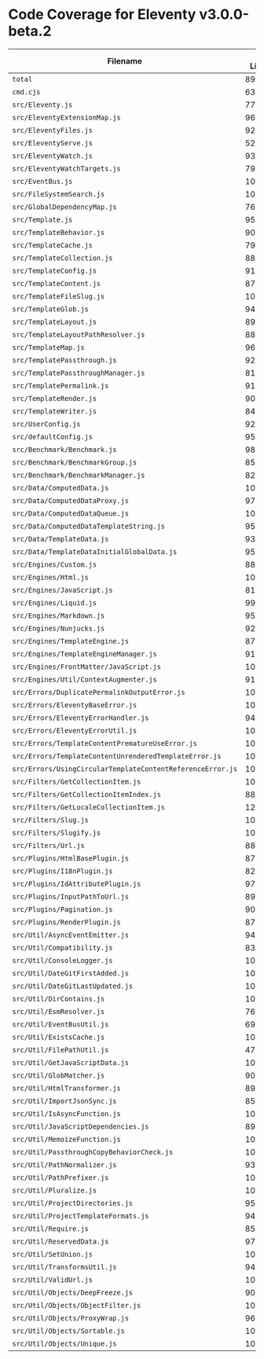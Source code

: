 # Code Coverage for Eleventy v3.0.0-beta.2

| Filename                                                   | % Lines | % Statements | % Functions | % Branches |
| ---------------------------------------------------------- | ------- | ------------ | ----------- | ---------- |
| `total`                                                    | 89%     | 89%          | 88.35%      | 89.34%     |
| `cmd.cjs`                                                  | 63.03%  | 63.03%       | 0%          | 52.94%     |
| `src/Eleventy.js`                                          | 77.35%  | 77.35%       | 71.66%      | 86.89%     |
| `src/EleventyExtensionMap.js`                              | 96.47%  | 96.47%       | 91.66%      | 95.29%     |
| `src/EleventyFiles.js`                                     | 92.64%  | 92.64%       | 91.48%      | 91.34%     |
| `src/EleventyServe.js`                                     | 52.13%  | 52.13%       | 59.09%      | 56.66%     |
| `src/EleventyWatch.js`                                     | 93.12%  | 93.12%       | 94.44%      | 91.42%     |
| `src/EleventyWatchTargets.js`                              | 79.26%  | 79.26%       | 80%         | 100%       |
| `src/EventBus.js`                                          | 100%    | 100%         | 100%        | 100%       |
| `src/FileSystemSearch.js`                                  | 100%    | 100%         | 100%        | 100%       |
| `src/GlobalDependencyMap.js`                               | 76.41%  | 76.41%       | 76.47%      | 92.85%     |
| `src/Template.js`                                          | 95.28%  | 95.28%       | 93.33%      | 92.98%     |
| `src/TemplateBehavior.js`                                  | 90.58%  | 90.58%       | 100%        | 84.21%     |
| `src/TemplateCache.js`                                     | 79.8%   | 79.8%        | 87.5%       | 73.68%     |
| `src/TemplateCollection.js`                                | 88.88%  | 88.88%       | 87.5%       | 85.71%     |
| `src/TemplateConfig.js`                                    | 91.47%  | 91.47%       | 81.25%      | 92.59%     |
| `src/TemplateContent.js`                                   | 87.64%  | 87.64%       | 91.11%      | 85.88%     |
| `src/TemplateFileSlug.js`                                  | 100%    | 100%         | 100%        | 100%       |
| `src/TemplateGlob.js`                                      | 94.28%  | 94.28%       | 100%        | 91.66%     |
| `src/TemplateLayout.js`                                    | 89.66%  | 89.66%       | 83.33%      | 85.29%     |
| `src/TemplateLayoutPathResolver.js`                        | 88.97%  | 88.97%       | 75%         | 90.9%      |
| `src/TemplateMap.js`                                       | 96.34%  | 96.34%       | 95.55%      | 93.3%      |
| `src/TemplatePassthrough.js`                               | 92.62%  | 92.62%       | 100%        | 92.42%     |
| `src/TemplatePassthroughManager.js`                        | 81.99%  | 81.99%       | 91.3%       | 78.12%     |
| `src/TemplatePermalink.js`                                 | 91.53%  | 91.53%       | 91.66%      | 94.28%     |
| `src/TemplateRender.js`                                    | 90.13%  | 90.13%       | 100%        | 91.08%     |
| `src/TemplateWriter.js`                                    | 84.66%  | 84.66%       | 80%         | 77.77%     |
| `src/UserConfig.js`                                        | 92.13%  | 92.13%       | 79.81%      | 88.64%     |
| `src/defaultConfig.js`                                     | 95.83%  | 95.83%       | 100%        | 62.5%      |
| `src/Benchmark/Benchmark.js`                               | 98.18%  | 98.18%       | 100%        | 92.3%      |
| `src/Benchmark/BenchmarkGroup.js`                          | 85.18%  | 85.18%       | 63.63%      | 94.11%     |
| `src/Benchmark/BenchmarkManager.js`                        | 82.19%  | 82.19%       | 66.66%      | 85.71%     |
| `src/Data/ComputedData.js`                                 | 100%    | 100%         | 100%        | 100%       |
| `src/Data/ComputedDataProxy.js`                            | 97.7%   | 97.7%        | 100%        | 94.44%     |
| `src/Data/ComputedDataQueue.js`                            | 100%    | 100%         | 100%        | 100%       |
| `src/Data/ComputedDataTemplateString.js`                   | 95.71%  | 95.71%       | 100%        | 85.71%     |
| `src/Data/TemplateData.js`                                 | 93.48%  | 93.48%       | 94%         | 89.88%     |
| `src/Data/TemplateDataInitialGlobalData.js`                | 95%     | 95%          | 100%        | 83.33%     |
| `src/Engines/Custom.js`                                    | 88.46%  | 88.46%       | 100%        | 85.86%     |
| `src/Engines/Html.js`                                      | 100%    | 100%         | 100%        | 100%       |
| `src/Engines/JavaScript.js`                                | 81.01%  | 81.01%       | 93.33%      | 89.65%     |
| `src/Engines/Liquid.js`                                    | 99.69%  | 99.69%       | 100%        | 97.22%     |
| `src/Engines/Markdown.js`                                  | 95.69%  | 95.69%       | 80%         | 92%        |
| `src/Engines/Nunjucks.js`                                  | 92.61%  | 92.61%       | 100%        | 89.1%      |
| `src/Engines/TemplateEngine.js`                            | 87.5%   | 87.5%        | 82.75%      | 90.9%      |
| `src/Engines/TemplateEngineManager.js`                     | 91.87%  | 91.87%       | 92.3%       | 89.65%     |
| `src/Engines/FrontMatter/JavaScript.js`                    | 100%    | 100%         | 100%        | 100%       |
| `src/Engines/Util/ContextAugmenter.js`                     | 91.04%  | 91.04%       | 50%         | 88.23%     |
| `src/Errors/DuplicatePermalinkOutputError.js`              | 100%    | 100%         | 100%        | 100%       |
| `src/Errors/EleventyBaseError.js`                          | 100%    | 100%         | 100%        | 100%       |
| `src/Errors/EleventyErrorHandler.js`                       | 94.03%  | 94.03%       | 100%        | 79.48%     |
| `src/Errors/EleventyErrorUtil.js`                          | 100%    | 100%         | 100%        | 96%        |
| `src/Errors/TemplateContentPrematureUseError.js`           | 100%    | 100%         | 100%        | 100%       |
| `src/Errors/TemplateContentUnrenderedTemplateError.js`     | 100%    | 100%         | 100%        | 100%       |
| `src/Errors/UsingCircularTemplateContentReferenceError.js` | 100%    | 100%         | 100%        | 100%       |
| `src/Filters/GetCollectionItem.js`                         | 100%    | 100%         | 100%        | 87.5%      |
| `src/Filters/GetCollectionItemIndex.js`                    | 88.23%  | 88.23%       | 100%        | 77.77%     |
| `src/Filters/GetLocaleCollectionItem.js`                   | 12.76%  | 12.76%       | 0%          | 100%       |
| `src/Filters/Slug.js`                                      | 100%    | 100%         | 100%        | 100%       |
| `src/Filters/Slugify.js`                                   | 100%    | 100%         | 100%        | 100%       |
| `src/Filters/Url.js`                                       | 88.57%  | 88.57%       | 100%        | 93.75%     |
| `src/Plugins/HtmlBasePlugin.js`                            | 87.41%  | 87.41%       | 100%        | 90.9%      |
| `src/Plugins/I18nPlugin.js`                                | 82.96%  | 82.96%       | 100%        | 80.55%     |
| `src/Plugins/IdAttributePlugin.js`                         | 97.08%  | 97.08%       | 100%        | 90%        |
| `src/Plugins/InputPathToUrl.js`                            | 89.26%  | 89.26%       | 100%        | 75%        |
| `src/Plugins/Pagination.js`                                | 90.26%  | 90.26%       | 95%         | 84%        |
| `src/Plugins/RenderPlugin.js`                              | 87.52%  | 87.52%       | 85%         | 77.77%     |
| `src/Util/AsyncEventEmitter.js`                            | 94.66%  | 94.66%       | 100%        | 87.5%      |
| `src/Util/Compatibility.js`                                | 83.63%  | 83.63%       | 85.71%      | 77.77%     |
| `src/Util/ConsoleLogger.js`                                | 100%    | 100%         | 94.44%      | 100%       |
| `src/Util/DateGitFirstAdded.js`                            | 100%    | 100%         | 100%        | 100%       |
| `src/Util/DateGitLastUpdated.js`                           | 100%    | 100%         | 100%        | 100%       |
| `src/Util/DirContains.js`                                  | 100%    | 100%         | 100%        | 100%       |
| `src/Util/EsmResolver.js`                                  | 76.47%  | 76.47%       | 100%        | 76.92%     |
| `src/Util/EventBusUtil.js`                                 | 69.23%  | 69.23%       | 33.33%      | 100%       |
| `src/Util/ExistsCache.js`                                  | 100%    | 100%         | 100%        | 100%       |
| `src/Util/FilePathUtil.js`                                 | 47.36%  | 47.36%       | 50%         | 100%       |
| `src/Util/GetJavaScriptData.js`                            | 100%    | 100%         | 100%        | 100%       |
| `src/Util/GlobMatcher.js`                                  | 90.47%  | 90.47%       | 100%        | 66.66%     |
| `src/Util/HtmlTransformer.js`                              | 89.24%  | 89.24%       | 88.23%      | 92.1%      |
| `src/Util/ImportJsonSync.js`                               | 85.93%  | 85.93%       | 80%         | 72.72%     |
| `src/Util/IsAsyncFunction.js`                              | 100%    | 100%         | 50%         | 100%       |
| `src/Util/JavaScriptDependencies.js`                       | 89.09%  | 89.09%       | 50%         | 85.71%     |
| `src/Util/MemoizeFunction.js`                              | 100%    | 100%         | 100%        | 100%       |
| `src/Util/PassthroughCopyBehaviorCheck.js`                 | 100%    | 100%         | 100%        | 100%       |
| `src/Util/PathNormalizer.js`                               | 93.33%  | 93.33%       | 100%        | 86.66%     |
| `src/Util/PathPrefixer.js`                                 | 100%    | 100%         | 100%        | 100%       |
| `src/Util/Pluralize.js`                                    | 100%    | 100%         | 100%        | 100%       |
| `src/Util/ProjectDirectories.js`                           | 95.93%  | 95.93%       | 97.14%      | 93%        |
| `src/Util/ProjectTemplateFormats.js`                       | 94.02%  | 94.02%       | 90%         | 94.73%     |
| `src/Util/Require.js`                                      | 85.43%  | 85.43%       | 100%        | 85.29%     |
| `src/Util/ReservedData.js`                                 | 97.1%   | 97.1%        | 100%        | 92.85%     |
| `src/Util/SetUnion.js`                                     | 100%    | 100%         | 100%        | 100%       |
| `src/Util/TransformsUtil.js`                               | 94.28%  | 94.28%       | 100%        | 83.33%     |
| `src/Util/ValidUrl.js`                                     | 100%    | 100%         | 100%        | 100%       |
| `src/Util/Objects/DeepFreeze.js`                           | 90%     | 90%          | 100%        | 80%        |
| `src/Util/Objects/ObjectFilter.js`                         | 100%    | 100%         | 100%        | 80%        |
| `src/Util/Objects/ProxyWrap.js`                            | 96.39%  | 96.39%       | 100%        | 94.28%     |
| `src/Util/Objects/Sortable.js`                             | 100%    | 100%         | 100%        | 100%       |
| `src/Util/Objects/Unique.js`                               | 100%    | 100%         | 100%        | 100%       |
